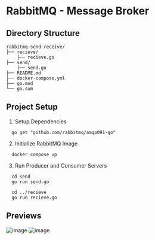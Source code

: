 # RabbitMQ - Message Broker

## Directory Structure 
```
rabbitmq-send-receive/
├── recieve/
    ├── recieve.go
├── send/
    ├── send.go
├── README.md
├── docker-compose.yml
├── go.mod
└── go.sum
```

## Project Setup

1. Setup Dependencies
``` golang
  go get "github.com/rabbitmq/amqp091-go"
```
2. Initialize RabbitMQ Image
``` golang
  docker compose up
```
3. Run Producer and Consumer Servers
``` golang
  cd send
  go run send.go

  cd ../recieve
  go run recieve.go

```

## Previews
![image](https://github.com/user-attachments/assets/0492066a-48c3-46c1-98b6-235da4d8c4ad)
![image](https://github.com/user-attachments/assets/42fb880d-44e6-41b1-8506-751c4e62b5a7)
